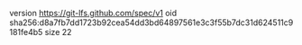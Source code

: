 version https://git-lfs.github.com/spec/v1
oid sha256:d8a7fb7dd1723b92cea54dd3bd64897561e3c3f55b7dc31d624511c9181fe4b5
size 22
